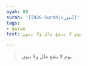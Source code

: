 ```yaml
---
ayah: 88
surah: '[[026-Surah|سورة]]'
tags:
- quran
text: يوم لا ينفع مال ولا بنون

---
```

> يوم لا ينفع مال ولا بنون
